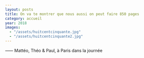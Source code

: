 ```yaml
---
layout: posts
title: On va te montrer que nous aussi on peut faire 850 pages
category: accueil
year: 2018
images:
  - "/assets/huitcentcinquante.jpg"
  - "/assets/huitcentcinquante2.jpg"
---
```


⸺ Mattéo, Théo & Paul, à Paris dans la journée